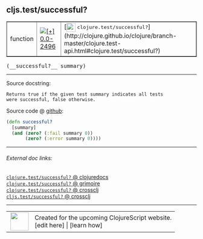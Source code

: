 ## cljs.test/successful?



 <table border="1">
<tr>
<td>function</td>
<td><a href="https://github.com/cljsinfo/cljs-api-docs/tree/0.0-2496"><img valign="middle" alt="[+] 0.0-2496" title="Added in 0.0-2496" src="https://img.shields.io/badge/+-0.0--2496-lightgrey.svg"></a> </td>
<td>
[<img height="24px" valign="middle" src="http://i.imgur.com/1GjPKvB.png"> <samp>clojure.test/successful?</samp>](http://clojure.github.io/clojure/branch-master/clojure.test-api.html#clojure.test/successful?)
</td>
</tr>
</table>


 <samp>
(__successful?__ summary)<br>
</samp>

---





Source docstring:

```
Returns true if the given test summary indicates all tests
were successful, false otherwise.
```


Source code @ [github](https://github.com/clojure/clojurescript/blob/r3190/src/cljs/cljs/test.cljs#L552-L557):

```clj
(defn successful?
  [summary]
  (and (zero? (:fail summary 0))
       (zero? (:error summary 0))))
```

<!--
Repo - tag - source tree - lines:

 <pre>
clojurescript @ r3190
└── src
    └── cljs
        └── cljs
            └── <ins>[test.cljs:552-557](https://github.com/clojure/clojurescript/blob/r3190/src/cljs/cljs/test.cljs#L552-L557)</ins>
</pre>

-->

---



###### External doc links:

[`clojure.test/successful?` @ clojuredocs](http://clojuredocs.org/clojure.test/successful_q)<br>
[`clojure.test/successful?` @ grimoire](http://conj.io/store/v1/org.clojure/clojure/1.7.0-beta3/clj/clojure.test/successful%3F/)<br>
[`clojure.test/successful?` @ crossclj](http://crossclj.info/fun/clojure.test/successful%3F.html)<br>
[`cljs.test/successful?` @ crossclj](http://crossclj.info/fun/cljs.test.cljs/successful%3F.html)<br>

---

 <table>
<tr><td>
<img valign="middle" align="right" width="48px" src="http://i.imgur.com/Hi20huC.png">
</td><td>
Created for the upcoming ClojureScript website.<br>
[edit here] | [learn how]
</td></tr></table>

[edit here]:https://github.com/cljsinfo/cljs-api-docs/blob/master/cljsdoc/cljs.test_successfulQMARK.cljsdoc
[learn how]:https://github.com/cljsinfo/cljs-api-docs/wiki/cljsdoc-files

<!--

This information was too distracting to show to readers, but I'll leave it
commented here since it is helpful to:

- pretty-print the data used to generate this document
- and show how to retrieve that data



The API data for this symbol:

```clj
{:ns "cljs.test",
 :name "successful?",
 :signature ["[summary]"],
 :history [["+" "0.0-2496"]],
 :type "function",
 :full-name-encode "cljs.test_successfulQMARK",
 :source {:code "(defn successful?\n  [summary]\n  (and (zero? (:fail summary 0))\n       (zero? (:error summary 0))))",
          :title "Source code",
          :repo "clojurescript",
          :tag "r3190",
          :filename "src/cljs/cljs/test.cljs",
          :lines [552 557]},
 :full-name "cljs.test/successful?",
 :clj-symbol "clojure.test/successful?",
 :docstring "Returns true if the given test summary indicates all tests\nwere successful, false otherwise."}

```

Retrieve the API data for this symbol:

```clj
;; from Clojure REPL
(require '[clojure.edn :as edn])
(-> (slurp "https://raw.githubusercontent.com/cljsinfo/cljs-api-docs/catalog/cljs-api.edn")
    (edn/read-string)
    (get-in [:symbols "cljs.test/successful?"]))
```

-->
